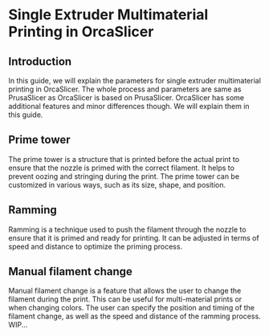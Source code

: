 # Single Extruder Multimaterial Printing in OrcaSlicer

## Introduction

In this guide, we will explain the parameters for single extruder multimaterial printing in OrcaSlicer. The whole process and parameters are same as PrusaSlicer as OrcaSlicer is based on PrusaSlicer.
OrcaSlicer has some additional features and minor differences though. We will explain them in this guide.

## Prime tower

The prime tower is a structure that is printed before the actual print to ensure that the nozzle is primed with the correct filament. It helps to prevent oozing and stringing during the print. The prime tower can be customized in various ways, such as its size, shape, and position.

## Ramming

Ramming is a technique used to push the filament through the nozzle to ensure that it is primed and ready for printing. It can be adjusted in terms of speed and distance to optimize the priming process.

## Manual filament change

Manual filament change is a feature that allows the user to change the filament during the print. This can be useful for multi-material prints or when changing colors. The user can specify the position and timing of the filament change, as well as the speed and distance of the ramming process.
WIP...
